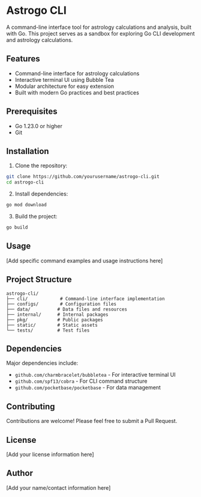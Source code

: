 # Astrogo CLI

A command-line interface tool for astrology calculations and analysis, built with Go. This project serves as a sandbox for exploring Go CLI development and astrology calculations.

## Features

- Command-line interface for astrology calculations
- Interactive terminal UI using Bubble Tea
- Modular architecture for easy extension
- Built with modern Go practices and best practices

## Prerequisites

- Go 1.23.0 or higher
- Git

## Installation

1. Clone the repository:
```bash
git clone https://github.com/yourusername/astrogo-cli.git
cd astrogo-cli
```

2. Install dependencies:
```bash
go mod download
```

3. Build the project:
```bash
go build
```

## Usage

[Add specific command examples and usage instructions here]

## Project Structure

```
astrogo-cli/
├── cli/            # Command-line interface implementation
├── configs/        # Configuration files
├── data/          # Data files and resources
├── internal/      # Internal packages
├── pkg/           # Public packages
├── static/        # Static assets
└── tests/         # Test files
```

## Dependencies

Major dependencies include:
- `github.com/charmbracelet/bubbletea` - For interactive terminal UI
- `github.com/spf13/cobra` - For CLI command structure
- `github.com/pocketbase/pocketbase` - For data management

## Contributing

Contributions are welcome! Please feel free to submit a Pull Request.

## License

[Add your license information here]

## Author

[Add your name/contact information here]